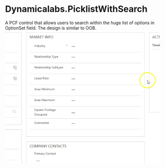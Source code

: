 # Dynamicalabs.PicklistWithSearch
A PCF control that allows users to search within the huge list of options in OptionSet field. 
The design is similar to OOB.
![Alt text](https://github.com/tswetkoff/Dynamicalabs.PicklistWithSearch/blob/master/Managed%20Solution/PicklistWithSearch.gif?raw=true)
